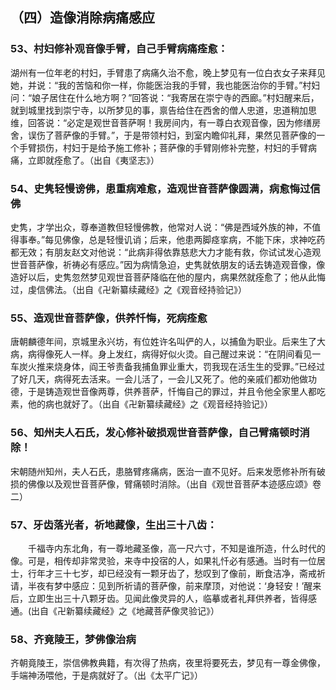 ## （四）造像消除病痛感应
### 53、村妇修补观音像手臂，自己手臂病痛痊愈：
湖州有一位年老的村妇，手臂患了病痛久治不愈，晚上梦见有一位白衣女子来拜见她，并说：“我的苦恼和你一样，你能医治我的手臂，我也能医治你的手臂。”村妇问：“娘子居住在什么地方啊？”回答说：“我寄居在崇宁寺的西廊。”村妇醒来后，就到城里找到崇宁寺，以所梦见的事，禀告给住在西舍的僧人忠道，忠道稍加思维，回答说：“必定是观世音菩萨啊！我房间内，有一尊白衣观音像，因为修缮房舍，误伤了菩萨像的手臂。”，于是带领村妇，到室内瞻仰礼拜，果然见菩萨像的一个手臂损伤，村妇于是给予施工修补；菩萨像的手臂刚修补完整，村妇的手臂病痛，立即就痊愈了。（出自《夷坚志》）
### 54、史隽轻慢谤佛，患重病难愈，造观世音菩萨像圆满，病愈悔过信佛
史隽，才学出众，尊奉道教但轻慢佛教，他常对人说：“佛是西域外族的神，不值得事奉。”每见佛像，总是轻慢讥诮；后来，他患两脚痉挛病，不能下床，求神吃药都无效；有朋友赵文对他说：“此病非得依靠慈悲大力才能有救，你试试发心造观世音菩萨像，祈祷必有感应。”因为病情急迫，史隽就依朋友的话去铸造观音像，像造好以后，史隽忽然梦见观世音菩萨降临在他的屋内，病果然就痊愈了；他从此悔过，虔信佛法。（出自《卍新纂续藏经》之《观音经持验记》）
### 55、造观世音菩萨像，供养忏悔，死病痊愈
唐朝麟德年间，京城里永兴坊，有位姓许名叫俨的人，以捕鱼为职业。后来生了大病，病得像死人一样。身上发红，病得好似火烫。自己醒过来说：“在阴间看见一车炭火推来烧身体，阎王爷责备我捕鱼罪业重大，罚我现在活生生的受罪。”已经过了好几天，病得死去活来。一会儿活了，一会儿又死了。他的亲戚们都劝他做功德，于是铸造观世音像两尊，供养菩萨，忏悔自己的罪过，并且令他全家里人都吃素，他的病也就好了。（出自《卍新纂续藏经》之《观音经持验记》）
### 56、知州夫人石氏，发心修补破损观世音菩萨像，自己臂痛顿时消除！
宋朝随州知州，夫人石氏，患胳臂疼痛病，医治一直不见好。后来发愿修补所有破损的佛像以及观世音菩萨像，臂痛顿时消除。（出自《观世音菩萨本迹感应颂》卷二）
### 57、牙齿落光者，祈地藏像，生出三十八齿：
　　千福寺内东北角，有一尊地藏圣像，高一尺六寸，不知是谁所造，什么时代的像。可是，相传却非常灵验，来寺中投宿的人，如果礼忏必有感通。当时有一位居士，行年才三十七岁，却已经没有一颗牙齿了，愁叹到了像前，断食洁净，斋戒祈请，半夜有梦中感应：见到所祈请的菩萨像，前来摩顶，对他说：‘身轻安！’醒来后，立即生出三十八颗牙齿。见闻此像灵异的人，临摹或者礼拜供养者，皆得感通。(出自《卍新纂续藏经》之《地藏菩萨像灵验记》）
### 58、齐竟陵王，梦佛像治病
齐朝竟陵王，崇信佛教典籍，有次得了热病，夜里将要死去，梦见有一尊金佛像，手端神汤喂他，于是病就好了。（出《太平广记》）
